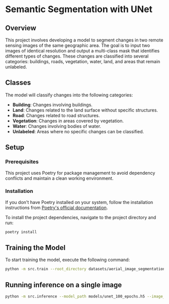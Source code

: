# Semantic Segmentation with UNet
## Overview
This project involves developing a model to segment changes in two remote sensing images of the same geographic area. The goal is to input two images of identical resolution and output a multi-class mask that identifies different types of changes. These changes are classified into several categories: buildings, roads, vegetation, water, land, and areas that remain unlabeled.
## Classes
The model will classify changes into the following categories:
- **Building**: Changes involving buildings.
- **Land**: Changes related to the land surface without specific structures.
- **Road**: Changes related to road structures.
- **Vegetation**: Changes in areas covered by vegetation.
- **Water**: Changes involving bodies of water.
- **Unlabeled**: Areas where no specific changes can be classified.
## Setup
### Prerequisites
This project uses Poetry for package management to avoid dependency conflicts and maintain a clean working environment.
### Installation
If you don't have Poetry installed on your system, follow the installation instructions from [Poetry's official documentation](https://python-poetry.org/docs/).

To install the project dependencies, navigate to the project directory and run:
```bash
poetry install
```

## Training the Model
To start training the model, execute the following command:
```bash
python -m src.train --root_directory datasets/aerial_image_segmentation/ --save_path models/segmentation_model.h5
```

## Running inference on a single image
```bash
python -m src.inference --model_path models/unet_100_epochs.h5 --image_path 'datasets/aerial_image_segmentation/Tile 1/images/image_part_001.jpg'
```